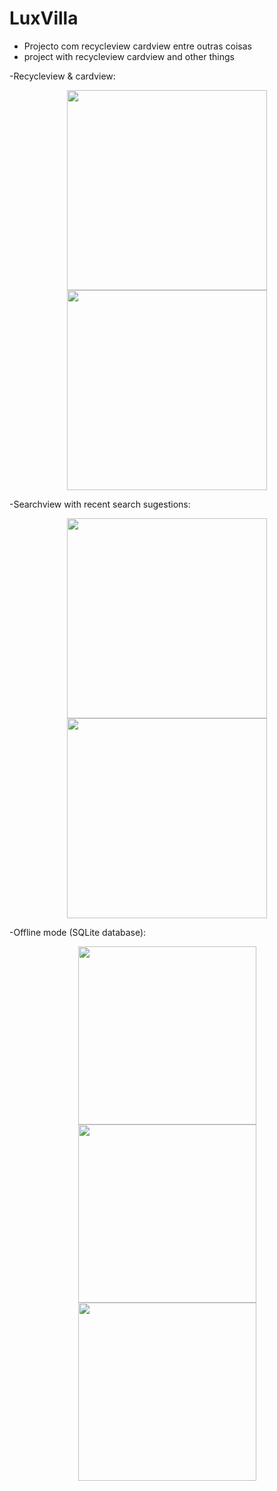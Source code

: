 # LuxVilla
- Projecto com recycleview cardview entre outras coisas
- project with recycleview cardview and other things

-Recycleview & cardview:
<p align="center">
  <img src="http://brunomassa.esy.es/main2.png" width="320"/>
  <img src="http://brunomassa.esy.es/contentactivity.png" width="320"/>
</p>

-Searchview with recent search sugestions:
<p align="center">
  <img src="http://brunomassa.esy.es/searchview2.png" width="320"/>
  <img src="http://brunomassa.esy.es/searchresult.png" width="320"/>
</p>

-Offline mode (SQLite database):
<p align="center">
  <img src="http://brunomassa.esy.es/offline2.png" width="285"/>
  <img src="http://brunomassa.esy.es/offlinesearchresult.png" width="285"/>
  <img src="http://brunomassa.esy.es/offlinecontent.png" width="285"/>
</p>
